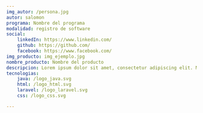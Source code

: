 ```yaml
---
img_autor: /persona.jpg
autor: salomon
programa: Nombre del programa
modalidad: registro de software
social:
    linkedIn: https://www.linkedin.com/
    github: https://github.com/
    facebook: https://www.facebook.com/
img_producto: img_ejemplo.jpg
nombre_producto: Nombre del producto
descripcion: Lorem ipsum dolor sit amet, consectetur adipiscing elit. Morbi ac nisl sapien. In in aliquet nisi. Fusce sit amet volutpat enim. Praesent condimentum justo magna, et sodales nibh accumsan nec.
tecnologias:
    java: /logo_java.svg
    html: /logo_html.svg
    laravel: /logo_laravel.svg
    css: /logo_css.svg

---
```


